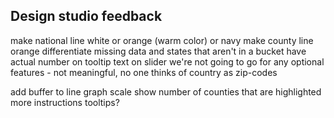 ## Design studio feedback ##

make national line white or orange (warm color) or navy
    make county line orange
differentiate missing data and states that aren't in a bucket
have actual number on tooltip
text on slider
we're not going to go for any optional features - not meaningful, no one thinks of country as zip-codes

add buffer to line graph scale
show number of counties that are highlighted
more instructions
    tooltips?

